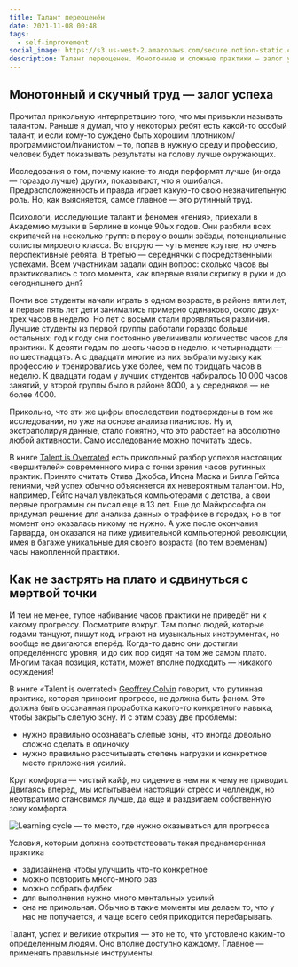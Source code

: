 ```yaml
---
title: Талант переоценён
date: 2021-11-08 00:48
tags:
  - self-improvement
social_image: https://s3.us-west-2.amazonaws.com/secure.notion-static.com/c6f706b7-50b9-48b0-a6ca-5e943a9dee40/Untitled.jpeg?X-Amz-Algorithm=AWS4-HMAC-SHA256&X-Amz-Credential=AKIAT73L2G45O3KS52Y5%2F20211107%2Fus-west-2%2Fs3%2Faws4_request&X-Amz-Date=20211107T215154Z&X-Amz-Expires=86400&X-Amz-Signature=3cf0c927106f086f08e686698d6f70d9cdac7607a8099f3752e8851fbdebe26e&X-Amz-SignedHeaders=host&response-content-disposition=filename%20%3D%22Untitled.jpeg%22
description: Талант переоценен. Монотонные и сложные практики — залог успеха.
---
```

## Монотонный и скучный труд — залог успеха

Прочитал прикольную интерпретацию того, что мы привыкли называть талантом. Раньше я думал, что у некоторых ребят есть какой-то особый талант, и если кому-то суждено быть хорошим плотником/программистом/пианистом – то, попав в нужную среду и профессию, человек будет показывать результаты на голову лучше окружающих.

Исследования о том, почему какие-то люди перформят лучше (иногда — гораздо лучше) других, показывают, что я ошибался. Предрасположенность и правда играет какую-то свою незначительную роль. Но, как выясняется, самое главное — это рутинный труд.

Психологи, исследующие талант и феномен «гения», приехали в Академию музыки в Берлине в конце 90ых годов. Они разбили всех скрипачей на несколько групп: в первую вошли звёзды, потенциальные солисты мирового класса. Во вторую — чуть менее крутые, но очень перспективные ребята. В третью — середнячки с посредственными успехами. Всем участникам задали один вопрос: сколько часов вы практиковались с того момента, как впервые взяли скрипку в руки и до сегодняшнего дня?

Почти все студенты начали играть в одном возрасте, в районе пяти лет, и первые пять лет дети занимались примерно одинаково, около двух-трех часов в неделю. Но лет с восьми стали проявляться различия. Лучшие студенты из первой группы работали гораздо больше остальных: год к году они постоянно увеличивали количество часов для практики. К девяти годам по шесть часов в неделю, к четырнадцати — по шестнадцать. А с двадцати многие из них выбрали музыку как профессию и тренировались уже более, чем по тридцать часов в неделю. К двадцати годам у лучших студентов набиралось 10 000 часов занятий, у второй группы было в районе 8000, а у середняков — не более 4000.

Прикольно, что эти же цифры впоследствии подтверждены в том же исследовании, но уже на основе анализа пианистов. Ну и, экстраполируя данные, стало понятно, что это работает на абсолютно любой активности. Само исследование можно почитать [здесь](https://graphics8.nytimes.com/images/blogs/freakonomics/pdf/DeliberatePractice(PsychologicalReview).pdf).

В книге [Talent is Overrated](https://www.amazon.com/Talent-Overrated-Separates-World-Class-Performers/dp/1591842948) есть прикольный разбор успехов настоящих «вершителей» современного мира с точки зрения часов рутинных практик. Принято считать Стива Джобса, Илона Маска и Билла Гейтса гениями, чей успех обычно объясняется их невероятным талантом. Но, например, Гейтс начал увлекаться компьютерами с детства, а свои первые программы он писал еще в 13 лет. Еще до Майкрософта он придумал решение для анализа данных о траффике в городах, но в тот момент оно оказалась никому не нужно. А уже после окончания Гарварда, он оказался на пике удивительной компьютерной революции, имея в багаже уникальные для своего возраста (по тем временам) часы накопленной практики.

## Как не застрять на плато и сдвинуться с мертвой точки

И тем не менее, тупое набивание часов практики не приведёт ни к какому прогрессу. Посмотрите вокруг. Там полно людей, которые годами танцуют, пишут код, играют на музыкальных инструментах, но вообще не двигаются вперёд. Когда-то давно они достигли определённого уровня, и до сих пор сидят на том же самом плато. Многим такая позиция, кстати, может вполне подходить — никакого осуждения!

В книге «Talent is overrated» [Geoffrey Colvin](https://en.wikipedia.org/wiki/Geoffrey_Colvin) говорит, что рутинная практика, которая приносит прогресс, не должна быть фаном. Это должна быть осознанная проработка какого-то конкретного навыка, чтобы закрыть слепую зону. И с этим сразу две проблемы:

* нужно правильно осознавать слепые зоны, что иногда довольно сложно сделать в одиночку
* нужно правильно рассчитывать степень нагрузки и конкретное место приложения усилий.

Круг комфорта — чистый кайф, но сидение в нем ни к чему не приводит. Двигаясь вперед, мы испытываем настоящий стресс и челлендж, но неотвратимо становимся лучше, да еще и раздвигаем собственную зону комфорта.

![Learning cycle — то место, где нужно оказываться для прогресса](https://s3.us-west-2.amazonaws.com/secure.notion-static.com/c6f706b7-50b9-48b0-a6ca-5e943a9dee40/Untitled.jpeg?X-Amz-Algorithm=AWS4-HMAC-SHA256&X-Amz-Credential=AKIAT73L2G45O3KS52Y5%2F20211107%2Fus-west-2%2Fs3%2Faws4_request&X-Amz-Date=20211107T215154Z&X-Amz-Expires=86400&X-Amz-Signature=3cf0c927106f086f08e686698d6f70d9cdac7607a8099f3752e8851fbdebe26e&X-Amz-SignedHeaders=host&response-content-disposition=filename%20%3D%22Untitled.jpeg%22)

Условия, которым должна соответствовать такая преднамеренная практика

* задизайнена чтобы улучшить что-то конкретное
* можно повторить много-много раз
* можно собрать фидбек
* для выполнения нужно много ментальных усилий
* она не прикольная. Обычно в такие моменты мы делаем то, что у нас не получается, и чаще всего себя приходится перебарывать.

Талант, успех и великие открытия — это не то, что уготовлено каким-то определенным людям. Оно вполне доступно каждому. Главное — применять правильные инструменты.